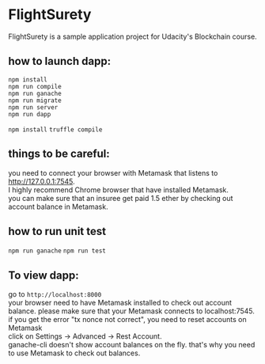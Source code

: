 # FlightSurety

FlightSurety is a sample application project for Udacity's Blockchain course.

## how to launch dapp:
```
npm install
npm run compile
npm run ganache
npm run migrate
npm run server
npm run dapp
```


`npm install`
`truffle compile`

## things to be careful:
you need to connect your browser with Metamask that listens to http://127.0.0.1:7545.  
I highly recommend Chrome browser that have installed Metamask.   
you can make sure that an insuree get paid 1.5 ether by checking out account balance in Metamask.   

## how to run unit test
`npm run ganache`
`npm run test`

## To view dapp:

go to `http://localhost:8000`  
your browser need to have Metamask installed to check out account balance.
please make sure that your Metamask connects to localhost:7545.  
if you get the error "tx nonce not correct", you need to reset accounts on Metamask  
click on Settings -> Advanced -> Rest Account.  
ganache-cli doesn't show account balances on the fly. that's why you need to use Metamask to check out balances.  